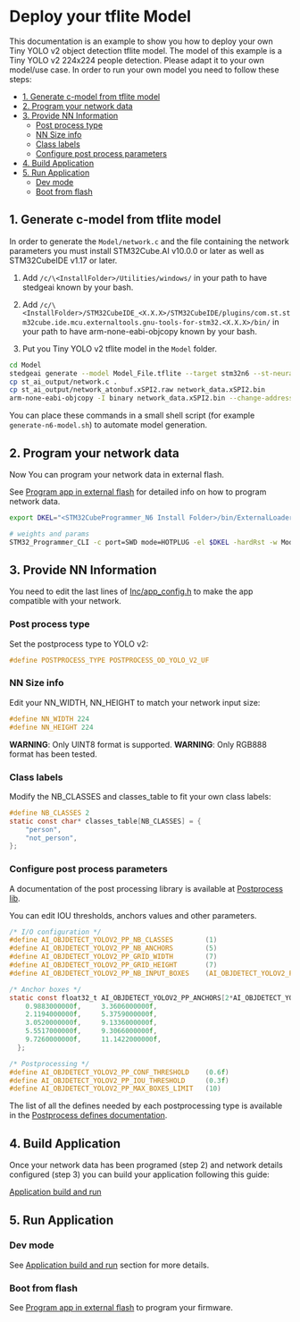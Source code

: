 # Deploy your tflite Model

This documentation is an example to show you how to deploy your own Tiny YOLO v2 object detection tflite model. The model of this example is a Tiny YOLO v2 224x224 people detection. Please adapt it to your own model/use case.
In order to run your own model you need to follow these steps:

- [1. Generate c-model from tflite model](#1-generate-c-model-from-tflite-model)
- [2. Program your network data](#2-program-your-network-data)
- [3. Provide NN Information](#3-provide-nn-information)
  - [Post process type](#post-process-type)
  - [NN Size info](#nn-size-info)
  - [Class labels](#class-labels)
  - [Configure post process parameters](#configure-post-process-parameters)
- [4. Build Application](#4-build-application)
- [5. Run Application](#5-run-application)
  - [Dev mode](#dev-mode)
  - [Boot from flash](#boot-from-flash)

## 1. Generate c-model from tflite model

In order to generate the `Model/network.c` and the file containing the network parameters you must install STM32Cube.AI v10.0.0 or later as well as STM32CubeIDE v1.17 or later.

1. Add `/c/\<InstallFolder>/Utilities/windows/` in your path to have stedgeai known by your bash.

2. Add `/c/\<InstallFolder>/STM32CubeIDE_<X.X.X>/STM32CubeIDE/plugins/com.st.stm32cube.ide.mcu.externaltools.gnu-tools-for-stm32.<X.X.X>/bin/` in your path to have arm-none-eabi-objcopy known by your bash.

3. Put you Tiny YOLO v2 tflite model in the `Model` folder.

```bash
cd Model
stedgeai generate --model Model_File.tflite --target stm32n6 --st-neural-art default@user_neuralart.json
cp st_ai_output/network.c .
cp st_ai_output/network_atonbuf.xSPI2.raw network_data.xSPI2.bin
arm-none-eabi-objcopy -I binary network_data.xSPI2.bin --change-addresses 0x70380000 -O ihex network_data.hex
```

You can place these commands in a small shell script (for example `generate-n6-model.sh`) to automate model generation.

## 2. Program your network data

Now You can program your network data in external flash.

See [Program app in external flash](../README.md#program-app-in-external-flash) for detailed info on how to program network data.

```bash
export DKEL="<STM32CubeProgrammer_N6 Install Folder>/bin/ExternalLoader/MX66UW1G45G_STM32N6570-DK.stldr"

# weights and params
STM32_Programmer_CLI -c port=SWD mode=HOTPLUG -el $DKEL -hardRst -w Model/network_data.hex
```

## 3. Provide NN Information

You need to edit the last lines of [Inc/app_config.h](../Inc/app_config.h) to make the app compatible with your network.

### Post process type

Set the postprocess type to YOLO v2:

```C
#define POSTPROCESS_TYPE POSTPROCESS_OD_YOLO_V2_UF

```

### NN Size info

Edit your NN_WIDTH, NN_HEIGHT to match your network input size:

```C
#define NN_WIDTH 224
#define NN_HEIGHT 224
```

__WARNING__: Only UINT8 format is supported.
__WARNING__: Only RGB888 format has been tested.

### Class labels

Modify the NB_CLASSES and classes_table to fit your own class labels:

```C
#define NB_CLASSES 2
static const char* classes_table[NB_CLASSES] = {
    "person",
    "not_person",
};
```

### Configure post process parameters

A documentation of the post processing library is available at [Postprocess lib](../Lib/lib_vision_models_pp/lib_objdetect_pp/README.md).

You can edit IOU thresholds, anchors values and other parameters.

```C
/* I/O configuration */
#define AI_OBJDETECT_YOLOV2_PP_NB_CLASSES        (1)
#define AI_OBJDETECT_YOLOV2_PP_NB_ANCHORS        (5)
#define AI_OBJDETECT_YOLOV2_PP_GRID_WIDTH        (7)
#define AI_OBJDETECT_YOLOV2_PP_GRID_HEIGHT       (7)
#define AI_OBJDETECT_YOLOV2_PP_NB_INPUT_BOXES    (AI_OBJDETECT_YOLOV2_PP_GRID_WIDTH * AI_OBJDETECT_YOLOV2_PP_GRID_HEIGHT)

/* Anchor boxes */
static const float32_t AI_OBJDETECT_YOLOV2_PP_ANCHORS[2*AI_OBJDETECT_YOLOV2_PP_NB_ANCHORS] = {
    0.9883000000f,     3.3606000000f,
    2.1194000000f,     5.3759000000f,
    3.0520000000f,     9.1336000000f,
    5.5517000000f,     9.3066000000f,
    9.7260000000f,     11.1422000000f,
  };

/* Postprocessing */
#define AI_OBJDETECT_YOLOV2_PP_CONF_THRESHOLD    (0.6f)
#define AI_OBJDETECT_YOLOV2_PP_IOU_THRESHOLD     (0.3f)
#define AI_OBJDETECT_YOLOV2_PP_MAX_BOXES_LIMIT   (10)
```

The list of all the defines needed by each postprocessing type is available in the [Postprocess defines documentation](Postprocess-Defines.md).

## 4. Build Application

Once your network data has been programed (step 2) and network details configured (step 3) you can build your application following this guide:

[Application build and run](../README.md#application-build-and-run---dev-mode)

## 5. Run Application

### Dev mode

See [Application build and run](../README.md#application-build-and-run---dev-mode) section for more details.

### Boot from flash

See [Program app in external flash](../README.md#application-build-and-run---boot-from-flash) to program your firmware.
